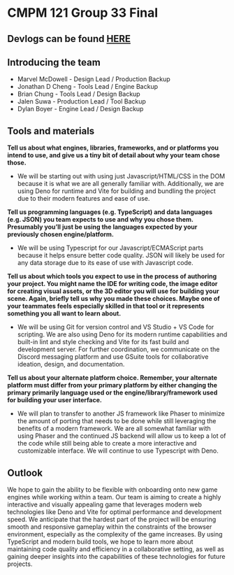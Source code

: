 # CMPM 121 Group 33 Final

## Devlogs can be found [HERE](./devlogs)

## Introducing the team

- Marvel McDowell - Design Lead / Production Backup
- Jonathan D Cheng - Tools Lead / Engine Backup
- Brian Chung - Tools Lead / Design Backup
- Jalen Suwa - Production Lead / Tool Backup
- Dylan Boyer - Engine Lead / Design Backup

## Tools and materials

__Tell us about what engines, libraries, frameworks, and or platforms you intend to use, and give us a tiny bit of detail about why your team chose those.__

-  We will be starting out with using just Javascript/HTML/CSS in the DOM because it is what we are all generally familiar with. Additionally, we are using Deno for runtime and Vite for building and bundling the project due to their modern features and ease of use.

__Tell us programming languages (e.g. TypeScript) and data languages (e.g. JSON) you team expects to use and why you chose them. Presumably you’ll just be using the languages expected by your previously chosen engine/platform.__

- We will be using Typescript for our Javascript/ECMAScript parts because it helps ensure better code quality. JSON will likely be used for any data storage due to its ease of use with Javascript code.

__Tell us about which tools you expect to use in the process of authoring your project. You might name the IDE for writing code, the image editor for creating visual assets, or the 3D editor you will use for building your scene. Again, briefly tell us why you made these choices. Maybe one of your teammates feels especially skilled in that tool or it represents something you all want to learn about.__

- We will be using Git for version control and VS Studio + VS Code for scripting. We are also using Deno for its modern runtime capabilities and built-in lint and style checking and Vite for its fast build and development server. For further coordination, we communicate on the Discord messaging platform and use GSuite tools for collaborative ideation, design, and documentation.

__Tell us about your alternate platform choice. Remember, your alternate platform must differ from your primary platform by either changing the primary primarily language used or the engine/library/framework used for building your user interface.__

- We will plan to transfer to another JS framework like Phaser to minimize the amount of porting that needs to be done while still leveraging the benefits of a modern framework. We are all somewhat familiar with using Phaser and the continued JS backend will allow us to keep a lot of the code while still being able to create a more interactive and customizable interface. We will continue to use Typescript with Deno.

## Outlook

We hope to gain the ability to be flexible with onboarding onto new game engines while working within a team. Our team is aiming to create a highly interactive and visually appealing game that leverages modern web technologies like Deno and Vite for optimal performance and development speed. We anticipate that the hardest part of the project will be ensuring smooth and responsive gameplay within the constraints of the browser environment, especially as the complexity of the game increases. By using TypeScript and modern build tools, we hope to learn more about maintaining code quality and efficiency in a collaborative setting, as well as gaining deeper insights into the capabilities of these technologies for future projects.

